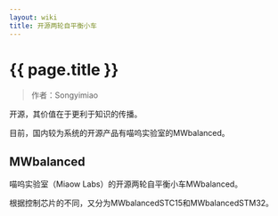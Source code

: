 ```yaml
---
layout: wiki
title: 开源两轮自平衡小车
---
```


# {{ page.title }}

> 作者：Songyimiao

开源，其价值在于更利于知识的传播。

目前，国内较为系统的开源产品有喵呜实验室的MWbalanced。

## MWbalanced

喵呜实验室（Miaow Labs）的开源两轮自平衡小车MWbalanced。

根据控制芯片的不同，又分为MWbalancedSTC15和MWbalancedSTM32。
